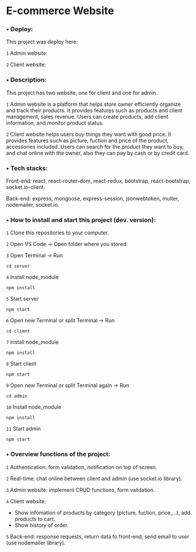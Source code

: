 # E-commerce Website

### • Deploy:

This project was deploy here:

`1` Admin website: []()

`2` Client website: []()

### • Description:

This project has two website, one for client and one for admin.

`1` Admin website is a platform that helps store owner efficiently organize and track their products. It provides features such as products and client management, sales revenue. Users can create products, add client information, and monitor product status.

`2` Client website helps users buy things they want with good price. It provides features such as picture, fuction and price of the product, accessories included. Users can search for the product they want to buy, and chat online with the owner, also they can pay by cash or by credit card.

### • Tech stacks:

Front-end: react, react-router-dom, react-redux, bootstrap, react-bootstrap, socket.io-client.

Back-end: express, mongoose, express-session, jsonwebtoken, multer, nodemailer, socket.io.

### • How to install and start this project (dev. version):

`1` Clone this repositories to your computer.

`2` Open VS Code -> Open folder where you stored.

`3` Open Terminal -> Run

```
cd server
```

`4` Install node_module

```
npm install
```

`5` Start server

```
npm start
```

`6` Open new Terminal or split Terminal -> Run

```
cd client
```

`7` Install node_module

```
npm install
```

`8` Start client

```
npm start
```

`9` Open new Terminal or split Terminal again -> Run

```
cd admin
```

`10` Install node_module

```
npm install
```

`11` Start admin

```
npm start
```

### • Overview functions of the project:

`1` Authentication: form validation, notification on top of screen.

`2` Real-time: chat online between client and admin (use socket.io library).

`3` Admin website: implement CRUD functions, form validation.

`4` Client website:

- Show infomation of products by category (picture, fuction, price,...), add products to cart.
- Show history of order.

`5` Back-end: response requests, return data to front-end, send email to user (use nodemailer library).
